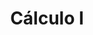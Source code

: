 ---
layout: ../../../layouts/Course.astro
title: Cálculo I
sections:
    - title: Material Util
      layout: list
      data:
        - title: Libro de Calculo I
          text: Stewart, James. Cálculo Trascendentes tempranas. septima edición.
           si se aprenden CAP 2 al 8 pasan calculo I
          link: https://www.fbioyf.unr.edu.ar/evirtual/pluginfile.php/107533/course/section/2765/calculo-james-stewart-7ed.pdf
          blank: true
---